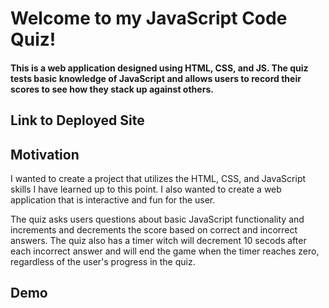# Welcome to my JavaScript Code Quiz!

#### This is a web application designed using HTML, CSS, and JS. The quiz tests basic knowledge of JavaScript and allows users to record their scores to see how they stack up against others. 

## Link to Deployed Site


## Motivation

I wanted to create a project that utilizes the HTML, CSS, and  JavaScript skills I have learned up to this point. I also wanted to create a web application that is interactive and fun for the user. 

The quiz asks users questions about basic JavaScript functionality and increments and decrements the score based on correct and incorrect answers. The quiz also has a timer witch will decrement 10 secods after each incorrect answer and will end the game when the timer reaches zero, regardless of the user's progress in the quiz. 

## Demo

